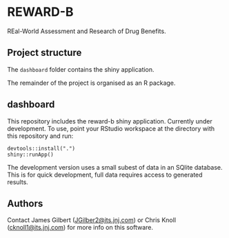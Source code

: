 # REWARD-B

REal-World Assessment and Research of Drug Benefits.

## Project structure

The `dashboard` folder contains the shiny application.

The remainder of the project is organised as an R package.

## dashboard

This repository includes the reward-b shiny application.
Currently under development. To use, point your RStudio workspace at the directory with this 
repository and run:

    devtools::install(".")
    shiny::runApp()
    
 The development version uses a small subest of data in an SQlite database. This is for quick
 development, full data requires access to generated results.
 
 ## Authors
 Contact James Gilbert (JGilber2@its.jnj.com) or Chris Knoll (cknoll1@its.jnj.com) for more info
 on this software.
